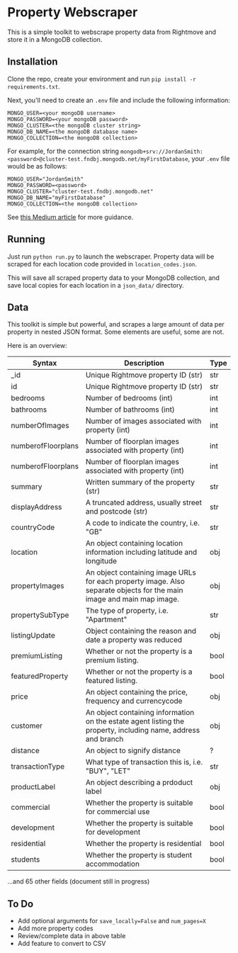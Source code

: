 # Property Webscraper

This is a simple toolkit to webscrape property data from Rightmove and store it in a MongoDB collection. 

## Installation

Clone the repo, create your environment and run `pip install -r requirements.txt`. 

Next, you'll need to create an `.env` file and include the following information:

```
MONGO_USER=<your mongoDB username>
MONGO_PASSWORD=<your mongoDB password>
MONGO_CLUSTER=<the mongoDB cluster string>
MONGO_DB_NAME=<the mongoDB database name>
MONGO_COLLECTION=<the mongoDB collection>
```

For example, for the connection string `mongodb+srv://JordanSmith:<password>@cluster-test.fndbj.mongodb.net/myFirstDatabase`, your `.env` file would be as follows:

```
MONGO_USER="JordanSmith"
MONGO_PASSWORD=<password>
MONGO_CLUSTER="cluster-test.fndbj.mongodb.net"
MONGO_DB_NAME="myFirstDatabase"
MONGO_COLLECTION=<the mongoDB collection>
```

See [this Medium article](https://medium.com/analytics-vidhya/connecting-to-mongodb-atlas-with-python-pymongo-5b25dab3ac53) for more guidance.


## Running

Just run `python run.py` to launch the webscraper. Property data will be scraped for each location code provided in `location_codes.json`. 

This will save all scraped property data to your MongoDB collection, and save local copies for each location in a `json_data/` directory. 


## Data

This toolkit is simple but powerful, and scrapes a large amount of data per property in nested JSON format. Some elements are useful, some are not. 

Here is an overview:

| Syntax      | Description | Type |
| ----------- | ----------- | ---- |
| _id         | Unique Rightmove property ID  (str)      | str |
| id          | Unique Rightmove property ID  (str)     | str |
| bedrooms   | Number of bedrooms (int)       | int |
| bathrooms   | Number of bathrooms (int)       | int |
| numberOfImages   | Number of images associated with property (int)       | int |
| numberofFloorplans   | Number of floorplan images associated with property (int)        | int |
| numberofFloorplans   | Number of floorplan images associated with property (int)        | int |
| summary   | Written summary of the property (str)       | str |
| displayAddress   | A truncated address, usually street and postcode (str)        | str |
| countryCode   | A code to indicate the country, i.e. "GB"        | str |
| location   | An object containing location information including latitude and longitude  | obj |
| propertyImages   | An object containing image URLs for each property image. Also separate objects for the main image and main map image.    | obj |
| propertySubType   | The type of property, i.e. "Apartment"    | str |
| listingUpdate   | Object containing the reason and date a property was reduced   | obj |
| premiumListing   | Whether or not the property is a premium listing.    | bool |
|  featuredProperty   | Whether or not the property is a featured listing.    | bool |
|  price   | An object containing the price, frequency and currencycode    | obj |
|  customer   | An object containing information on the estate agent listing the property, including name, address and branch   | obj | 
| distance | An object to signify distance | ? |
| transactionType | What type of transaction this is, i.e. "BUY", "LET" | str | 
| productLabel | An object describing a prdoduct label | obj | 
| commercial | Whether the property is suitable for commercial use | bool | 
| development | Whether the property is suitable for development | bool | 
| residential | Whether the property is residential | bool | 
| students | Whether the property is student accommodation | bool | 

...and 65 other fields (document still in progress)




## To Do
* Add optional arguments for `save_locally=False` and `num_pages=X`
* Add more property codes
* Review/complete data in above table
* Add feature to convert to CSV


